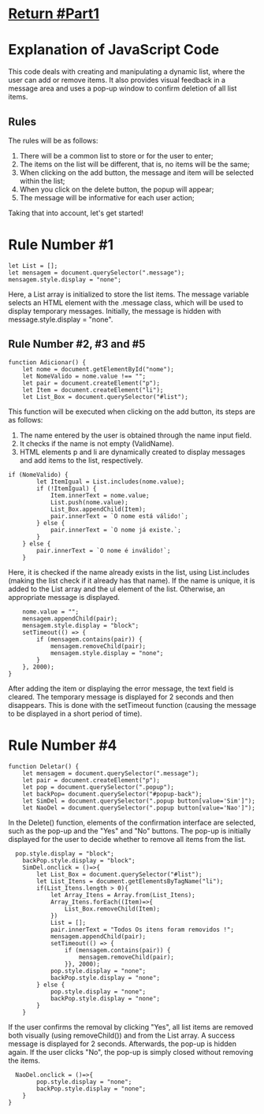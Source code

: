 
# [Return #Part1](https://github.com/Karlos-Eduardo-Mrqs/Construction-Html-Css-Javascript/blob/main/Interaction-Javascript/Module%206%20-%20DOM/Pratice_Manipulation-Number_16/HtmlAndCss.md)
# Explanation of JavaScript Code
This code deals with creating and manipulating a dynamic list, where the user can add or remove items. It also provides visual feedback in a message area and uses a pop-up window to confirm deletion of all list items.

## Rules 
The rules will be as follows:
1. There will be a common list to store or for the user to enter;
2. The items on the list will be different, that is, no items will be the same;
3. When clicking on the add button, the message and item will be selected within the list;
4. When you click on the delete button, the popup will appear;
5. The message will be informative for each user action;

Taking that into account, let's get started!

# Rule Number #1
``` 
let List = [];
let mensagem = document.querySelector(".message");
mensagem.style.display = "none";
```
Here, a List array is initialized to store the list items. The message variable selects an HTML element with the .message class, which will be used to display temporary messages. Initially, the message is hidden with message.style.display = "none".

## Rule Number #2, #3 and #5
``` 
function Adicionar() {
    let nome = document.getElementById("nome");
    let NomeValido = nome.value !== "";
    let pair = document.createElement("p");
    let Item = document.createElement("li");
    let List_Box = document.querySelector("#list");
```

This function will be executed when clicking on the add button, its steps are as follows: 
1. The name entered by the user is obtained through the name input field.
2. It checks if the name is not empty (ValidName).
3. HTML elements p and li are dynamically created to display messages and add items to the list, respectively.

```
if (NomeValido) {
        let ItemIgual = List.includes(nome.value);
        if (!ItemIgual) {
            Item.innerText = nome.value;
            List.push(nome.value);
            List_Box.appendChild(Item);
            pair.innerText = `O nome está válido!`;
        } else {
            pair.innerText = `O nome já existe.`;
        }
    } else {
        pair.innerText = `O nome é inválido!`;
    }
```

Here, it is checked if the name already exists in the list, using List.includes (making the list check if it already has that name). If the name is unique, it is added to the List array and the ul element of the list. Otherwise, an appropriate message is displayed.
``` 
    nome.value = "";
    mensagem.appendChild(pair);
    mensagem.style.display = "block";
    setTimeout(() => {
        if (mensagem.contains(pair)) {
            mensagem.removeChild(pair);
            mensagem.style.display = "none";
        }
    }, 2000);
}
```
After adding the item or displaying the error message, the text field is cleared. The temporary message is displayed for 2 seconds and then disappears. This is done with the setTimeout function (causing the message to be displayed in a short period of time).

# Rule Number #4
``` 
function Deletar() {
    let mensagem = document.querySelector(".message");
    let pair = document.createElement("p");
    let pop = document.querySelector(".popup");
    let backPop= document.querySelector("#popup-back"); 
    let SimDel = document.querySelector(".popup button[value='Sim']");
    let NaoDel = document.querySelector(".popup button[value='Nao']");
```
In the Delete() function, elements of the confirmation interface are selected, such as the pop-up and the "Yes" and "No" buttons. The pop-up is initially displayed for the user to decide whether to remove all items from the list.
``` 
  pop.style.display = "block";
    backPop.style.display = "block";
    SimDel.onclick = ()=>{
        let List_Box = document.querySelector("#list");
        let List_Itens = document.getElementsByTagName("li");
        if(List_Itens.length > 0){
            let Array_Itens = Array.from(List_Itens);
            Array_Itens.forEach((Item)=>{
                List_Box.removeChild(Item);
            })
            List = [];
            pair.innerText = "Todos Os itens foram removidos !";
            mensagem.appendChild(pair);
            setTimeout(() => {
                if (mensagem.contains(pair)) {
                    mensagem.removeChild(pair);
                }}, 2000);           
            pop.style.display = "none";
            backPop.style.display = "none";
        } else {
            pop.style.display = "none";
            backPop.style.display = "none";
        }
    }
```
If the user confirms the removal by clicking "Yes", all list items are removed both visually (using removeChild()) and from the List array. A success message is displayed for 2 seconds. Afterwards, the pop-up is hidden again. If the user clicks "No", the pop-up is simply closed without removing the items.
``` 
  NaoDel.onclick = ()=>{
        pop.style.display = "none";
        backPop.style.display = "none";
    }
}
```